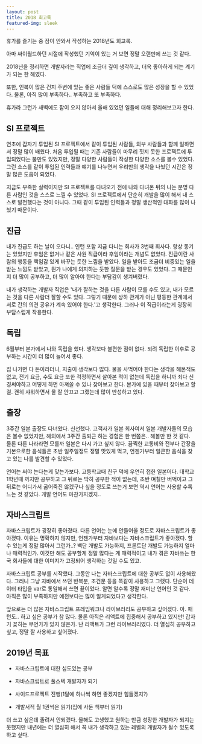 ```yaml
---
layout: post
title: 2018 회고록
featured-img: sleek
---
```


휴가를 즐기는 중 잠이 안와서 작성하는 2018년도 회고록.

아마 싸이월드하던 시절에 작성했던 기억이 있는 거 보면 정말 오랜만에 쓰는 것 같다.

2018년을 정리하면 개발자라는 직업에 조금더 깊이 생각하고, 더욱 좋아하게 되는 계기가 되는 한 해였다.

또한, 인복이 많은 건지 주변에 있는 좋은 사람들 덕에 스스로도 많은 성장을 할 수 있었다. 물론, 아직 많이 부족하다.. 부족하고 또 부족하다.

휴가라 그런가 새벽에도 잠이 오지 않아서 올해 있었던 일들에 대해 정리해보고자 한다.

## SI 프로젝트

연초에 갑자기 투입된 SI 프로젝트에서 같이 투입된 사람들, 외부 사람들과 함께 일하면서 정말 많이 배웠다. 처음 투입될 때는 기존 사람들이 마무리 짓지 못한 프로젝트에 투입되었다는 불만도 있었지만, 정말 다양한 사람들이 작성한 다양한 소스를 볼수 있었다. 그런 소스를 같이 투입된 인력들과 얘기를 나누면서 우리만의 생각을 나눴던 시간은 정말 많은 도움이 되었다.

지금도 부족한 실력이지만 SI 프로젝트를 다녀오기 전에 나와 다녀온 뒤의 나는 분명 다른 사람인 것을 스스로 느낄 수 있었다. SI 프로젝트에서 단순히 개발을 많이 해서 내 스스로 발전했다는 것이 아니다. 그때 같이 투입된 인력들과 정말 생산적인 대화를 많이 나눴기 때문이다.

## 진급

내가 진급도 하는 날이 오다니.. 인턴 포함 지금 다니는 회사가 3번째 회사다. 항상 동기는 있었지만 후임은 없거나 같은 사원 직급이라 후임이라는 개념도 없었다. 진급이란 사람의 행동을 책임감 있게 바꾸는 듯한 느낌을 받았다. 일을 받아도 조금더 비중있는 일을 받는 느낌도 받았고, 뭔가 나에게 의지하는 듯한 질문을 받는 경우도 있었다. 그 때문인지 더 많이 공부하고, 더 많이 알아야 한다는 부담감이 생겨버렸다.

내가 생각하는 개발자 직업은 '내가 잘하는 것을 다른 사람이 모를 수도 있고, 내가 모르는 것을 다른 사람더 잘할 수도 있다. 그렇기 때문에 상하 관계가 아닌 평등한 관계에서 서로 간의 의견 공유가 계속 있어야 한다.'고 생각한다. 그러나 이 직급이라는게 굉장히 부담스럽게 작용한다.

## 독립

6월부터 본가에서 나와 독립을 했다. 생각보다 불편한 점이 없다. 되려 독립한 이후로 공부하는 시간이 더 많이 늘어서 좋다.

집 나가면 다 돈이라더니, 지출이 생각보다 많다. 물을 사먹어야 한다는 생각을 해본적도 없고, 전기 요금, 수도 요금 또한 걱정하면서 살아본 적이 없는데 독립을 하니까 죄다 신경써야하고 어떻게 하면 아껴쓸 수 있나 찾아보고 한다. 본가에 있을 때부터 찾아보고 할 걸. 괜히 샤워하면서 물 잘 안끄고 그랬는데 많이 반성하고 있다.

## 출장

3주간 일본 출장도 다녀왔다. 신선했다. 고객사가 일본 회사여서 일본 개발자들의 모습은 볼수 없었지만, 해외에서 3주간 출퇴근 하는 경험은 한 번쯤은.. 해볼만 한 것 같다. 물론 다른 나라라면 모를까 일본은 다시 가고 싶지 않다. 끔찍한 교통비와 전부다 간장을 기본으로한 음식들은 초반 일주일정도 정말 맛있게 먹고, 언젠가부터 얼큰한 음식을 찾고 있는 나를 발견할 수 있었다.

언어는 써야 는다는게 맞는가보다. 고등학교때 친구 덕에 우연히 접한 일본어다. 대학교 1학년때 까지만 공부하고 그 뒤로는 딱히 공부한 적이 없는데, 초반 며칠만 버벅이고 그 뒤로는 어디가서 굶어죽진 않겠구나 싶을 정도로 쓰는거 보면 역시 언어는 사용할 수록 느는 것 같았다. 개발 언어도 마찬가지겠지..

## 자바스크립트

자바스크립트가 굉장히 좋아졌다. 다른 언어는 눈에 안들어올 정도로 자바스크립트가 좋아졌다. 이유는 명확하지 않지만, 언젠가부터 자바보다는 자바스크립트가 좋아졌다. 할수 있는게 정말 많아서 그런가..? 백단 개발도 가능하지, 프론트단 개발도 가능하지 얼마나 매력적인가. 이것만 해도 공부할게 정말 많다는 게 매력적이고 내가 겪은 자바쓰는 한국 회사들에 대한 이미지가 고정되어 생각하는 것일 수도 있고.

자바스크립트 공부를 시작했다. 그동안 나는 자바스크립트에 대한 공부도 없이 사용해왔다. 그러니 그냥 자바에서 쓰던 반복분, 조건문 등을 똑같이 사용하고 그랬다. 단순이 데이터 타입을 var로 통일해서 쓰면 끝이었다. 알면 알수록 정말 재미난 언어인 것 같다. 아직은 많이 부족하지만 예전보다는 많이 알게되었다고 생각한다.

앞으로는 더 많은 자바스크립트 프레임워크나 라이브러리도 공부하고 싶어졌다. 아. 패턴도.. 하고 싶은 공부가 참 많다. 물론 아직은 리액트에 집중해서 공부하고 있지만! 갑자기 꽂히는 무언가가 있지 않은가. 난 리액트가 그런 라이브러리였다. 더 열심히 공부하고 싶고, 정말 잘 사용하고 싶어졌다.

## 2019년 목표

- 자바스크립트에 대한 심도있는 공부

- 자바스크립트로 풀스텍 개발자가 되기

- 사이드프로젝트 진행(1달에 하나씩 하면 좋겠지만 힘들겠지?)

- 개발서적 월 1권씩은 읽기(집에 사둔 책부터 읽기)

더 쓰고 싶은데 졸려서 안되겠다. 올해도 고생했고 원하는 만큼 성장한 개발자가 되지는 못했지만 내년에는 더 열심히 해서 꼭 내가 생각하고 있는 레벨의 개발자가 될수 있도록 하고 싶다.
